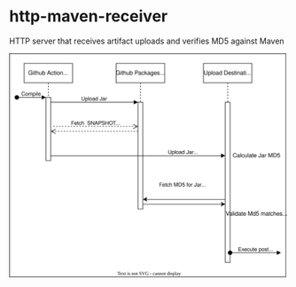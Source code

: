 # http-maven-receiver
HTTP server that receives artifact uploads and verifies MD5 against Maven

![Request Flow](./requests.drawio.svg)

